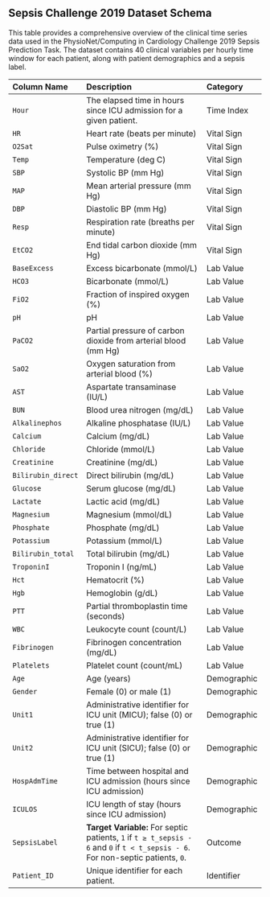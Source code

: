 ## Sepsis Challenge 2019 Dataset Schema

This table provides a comprehensive overview of the clinical time series data used in the PhysioNet/Computing in
Cardiology Challenge 2019 Sepsis Prediction Task. The dataset contains 40 clinical variables per hourly time window for
each patient, along with patient demographics and a sepsis label.

| Column Name        | Description                                                                                                                      | Category    |
|:-------------------|:---------------------------------------------------------------------------------------------------------------------------------|:------------|
| `Hour`             | The elapsed time in hours since ICU admission for a given patient.                                                               | Time Index  |
| `HR`               | Heart rate (beats per minute)                                                                                                    | Vital Sign  |
| `O2Sat`            | Pulse oximetry (%)                                                                                                               | Vital Sign  |
| `Temp`             | Temperature (deg C)                                                                                                              | Vital Sign  |
| `SBP`              | Systolic BP (mm Hg)                                                                                                              | Vital Sign  |
| `MAP`              | Mean arterial pressure (mm Hg)                                                                                                   | Vital Sign  |
| `DBP`              | Diastolic BP (mm Hg)                                                                                                             | Vital Sign  |
| `Resp`             | Respiration rate (breaths per minute)                                                                                            | Vital Sign  |
| `EtCO2`            | End tidal carbon dioxide (mm Hg)                                                                                                 | Vital Sign  |
| `BaseExcess`       | Excess bicarbonate (mmol/L)                                                                                                      | Lab Value   |
| `HCO3`             | Bicarbonate (mmol/L)                                                                                                             | Lab Value   |
| `FiO2`             | Fraction of inspired oxygen (%)                                                                                                  | Lab Value   |
| `pH`               | pH                                                                                                                               | Lab Value   |
| `PaCO2`            | Partial pressure of carbon dioxide from arterial blood (mm Hg)                                                                   | Lab Value   |
| `SaO2`             | Oxygen saturation from arterial blood (%)                                                                                        | Lab Value   |
| `AST`              | Aspartate transaminase (IU/L)                                                                                                    | Lab Value   |
| `BUN`              | Blood urea nitrogen (mg/dL)                                                                                                      | Lab Value   |
| `Alkalinephos`     | Alkaline phosphatase (IU/L)                                                                                                      | Lab Value   |
| `Calcium`          | Calcium (mg/dL)                                                                                                                  | Lab Value   |
| `Chloride`         | Chloride (mmol/L)                                                                                                                | Lab Value   |
| `Creatinine`       | Creatinine (mg/dL)                                                                                                               | Lab Value   |
| `Bilirubin_direct` | Direct bilirubin (mg/dL)                                                                                                         | Lab Value   |
| `Glucose`          | Serum glucose (mg/dL)                                                                                                            | Lab Value   |
| `Lactate`          | Lactic acid (mg/dL)                                                                                                              | Lab Value   |
| `Magnesium`        | Magnesium (mmol/dL)                                                                                                              | Lab Value   |
| `Phosphate`        | Phosphate (mg/dL)                                                                                                                | Lab Value   |
| `Potassium`        | Potassium (mmol/L)                                                                                                               | Lab Value   |
| `Bilirubin_total`  | Total bilirubin (mg/dL)                                                                                                          | Lab Value   |
| `TroponinI`        | Troponin I (ng/mL)                                                                                                               | Lab Value   |
| `Hct`              | Hematocrit (%)                                                                                                                   | Lab Value   |
| `Hgb`              | Hemoglobin (g/dL)                                                                                                                | Lab Value   |
| `PTT`              | Partial thromboplastin time (seconds)                                                                                            | Lab Value   |
| `WBC`              | Leukocyte count (count/L)                                                                                                        | Lab Value   |
| `Fibrinogen`       | Fibrinogen concentration (mg/dL)                                                                                                 | Lab Value   |
| `Platelets`        | Platelet count (count/mL)                                                                                                        | Lab Value   |
| `Age`              | Age (years)                                                                                                                      | Demographic |
| `Gender`           | Female (0) or male (1)                                                                                                           | Demographic |
| `Unit1`            | Administrative identifier for ICU unit (MICU); false (0) or true (1)                                                             | Demographic |
| `Unit2`            | Administrative identifier for ICU unit (SICU); false (0) or true (1)                                                             | Demographic |
| `HospAdmTime`      | Time between hospital and ICU admission (hours since ICU admission)                                                              | Demographic |
| `ICULOS`           | ICU length of stay (hours since ICU admission)                                                                                   | Demographic |
| `SepsisLabel`      | **Target Variable:** For septic patients, `1` if `t ≥ t_sepsis - 6` and `0` if `t < t_sepsis - 6`. For non-septic patients, `0`. | Outcome     |
| `Patient_ID`       | Unique identifier for each patient.                                                                                              | Identifier  |
